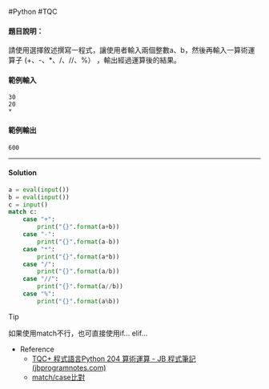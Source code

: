 #Python #TQC 
#### 題目說明：

請使用選擇敘述撰寫一程式，讓使用者輸入兩個整數a、b，然後再輸入一算術運算子 (+、-、*、/、//、%） ，輸出經過運算後的結果。

#### 範例輸入

```
30
20
*
```

#### 範例輸出

```
600
```

---
#### Solution

```python linenums="1"
a = eval(input())
b = eval(input())
c = input()
match c:
	case "+":
		print("{}".format(a+b))
	case "-":
		print("{}".format(a-b))
	case "*":
		print("{}".format(a*b))
	case "/":
		print("{}".format(a/b))	
	case "//":
		print("{}".format(a//b))
	case "%":
		print("{}".format(a%b))
```


>[!tip]
>如果使用match不行，也可直接使用if... elif...


- Reference
	- [TQC+ 程式語言Python 204 算術運算 - JB 程式筆記 (jbprogramnotes.com)](https://jbprogramnotes.com/2020/05/tqc-%e7%a8%8b%e5%bc%8f%e8%aa%9e%e8%a8%80python-204-%e7%ae%97%e8%a1%93%e9%81%8b%e7%ae%97/)
	- [match/case比對](https://openhome.cc/zh-tw/python/flow-control/match-case/#matchcase-模式比對)